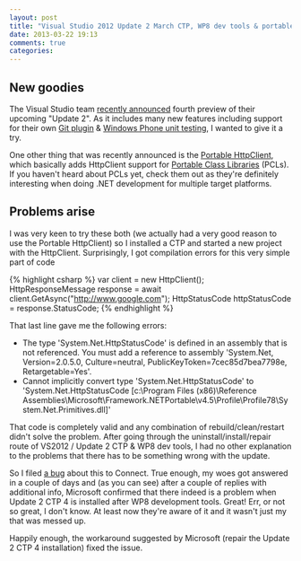 ```yaml
---
layout: post
title: "Visual Studio 2012 Update 2 March CTP, WP8 dev tools & portable class libraries - not so fast"
date: 2013-03-22 19:13
comments: true
categories: 
---
```


New goodies
-----------

The Visual Studio team [recently announced][ctp4] fourth preview of their upcoming "Update 2". As it includes many new features including support for their own [Git plugin][gitPlugin] & [Windows Phone unit testing][wpUnitTest], I wanted to give it a try. 

One other thing that was recently announced is the [Portable HttpClient][portableHttpClient], which basically adds HttpClient support for [Portable Class Libraries][PCL] (PCLs). If you haven't heard about PCLs yet, check them out as they're definitely interesting when doing .NET development for multiple target platforms.

Problems arise
-----------

I was very keen to try these both (we actually had a very good reason to use the Portable HttpClient) so I installed a CTP and started a new project with the HttpClient. Surprisingly, I got compilation errors for this very simple part of code

{% highlight csharp %}
var client = new HttpClient(); 
HttpResponseMessage response = await client.GetAsync("http://www.google.com"); 
HttpStatusCode httpStatusCode = response.StatusCode;
{% endhighlight %}

That last line gave me the following errors:

 * The type 'System.Net.HttpStatusCode' is defined in an assembly that is not referenced. You must add a reference to assembly 'System.Net, Version=2.0.5.0, Culture=neutral, PublicKeyToken=7cec85d7bea7798e, Retargetable=Yes'.
 * Cannot implicitly convert type 'System.Net.HttpStatusCode' to 'System.Net.HttpStatusCode [c:\Program Files (x86)\Reference Assemblies\Microsoft\Framework\.NETPortable\v4.5\Profile\Profile78\System.Net.Primitives.dll]' 

That code is completely valid and any combination of rebuild/clean/restart didn't solve the problem. After going through the uninstall/install/repair route of VS2012 / Update 2 CTP & WP8 dev tools, I had no other explanation to the problems that there has to be something wrong with the update.

So I filed [a bug][bug] about this to Connect. True enough, my woes got answered in a couple of days and (as you can see) after a couple of replies with additional info, Microsoft confirmed that there indeed is a problem when Update 2 CTP 4 is installed after WP8 development tools. Great! Err, or not so great, I don't know. At least now they're aware of it and it wasn't just my that was messed up.

Happily enough, the workaround suggested by Microsoft (repair the Update 2 CTP 4 installation) fixed the issue. 

[ctp4]: http://blogs.msdn.com/b/visualstudioalm/archive/2013/03/04/march-ctp-of-visual-studio-update-2.aspx
[bug]: http://connect.microsoft.com/VisualStudio/feedback/details/781331/vs-2012-update-2-ctp-4-doesnt-work-with-portable-httpclient
[gitPlugin]: http://blogs.msdn.com/b/visualstudioalm/archive/2013/03/06/use-git-0-8-0-0-to-run-scheduled-builds-and-resolve-conflicts.aspx
[wpUnitTest]: http://blogs.msdn.com/b/visualstudioalm/archive/2013/01/31/windows-phone-unit-tests-in-visual-studio-2012-update-2.aspx
[PCL]: http://msdn.microsoft.com/en-us/library/gg597391.aspx
[portableHttpClient]: http://blogs.msdn.com/b/bclteam/archive/2013/02/18/portable-httpclient-for-net-framework-and-windows-phone.aspx